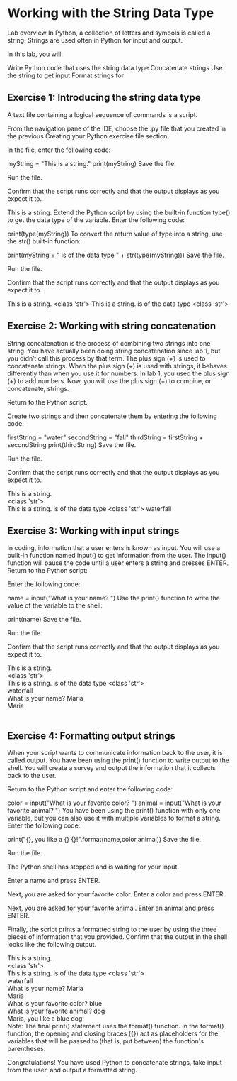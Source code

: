 # Working with the String Data Type

Lab overview
In Python, a collection of letters and symbols is called a string. Strings are used often in Python for input and output.

In this lab, you will:

Write Python code that uses the string data type
Concatenate strings
Use the string to get input
Format strings for 


## Exercise 1: Introducing the string data type
A text file containing a logical sequence of commands is a script.

From the navigation pane of the IDE, choose the .py file that you created in the previous Creating your Python exercise file section.

In the file, enter the following code:

myString = "This is a string."
print(myString)
Save the file.

Run the file.

Confirm that the script runs correctly and that the output displays as you expect it to.

This is a string.
Extend the Python script by using the built-in function type() to get the data type of the variable. Enter the following code:

print(type(myString))
To convert the return value of type into a string, use the str() built-in function:

print(myString + " is of the data type " + str(type(myString)))
Save the file.

Run the file.

Confirm that the script runs correctly and that the output displays as you expect it to.

This is a string.
<class 'str'>
This is a string. is of the data type <class 'str'>

## Exercise 2: Working with string concatenation
String concatenation is the process of combining two strings into one string. You have actually been doing string concatenation since lab 1, but you didn’t call this process by that term. The plus sign (+) is used to concatenate strings. When the plus sign (+) is used with strings, it behaves differently than when you use it for numbers. In lab 1, you used the plus sign (+) to add numbers. Now, you will use the plus sign (+) to combine, or concatenate, strings.

Return to the Python script.

Create two strings and then concatenate them by entering the following code:

firstString = "water"
secondString = "fall"
thirdString = firstString + secondString
print(thirdString)
Save the file.

Run the file.

Confirm that the script runs correctly and that the output displays as you expect it to.

This is a string.                                            
<class 'str'>                                                
This is a string. is of the data type <class 'str'>
waterfall
​

## Exercise 3: Working with input strings
In coding, information that a user enters is known as input. You will use a built-in function named input() to get information from the user. The input() function will pause the code until a user enters a string and presses ENTER. Return to the Python script:

Enter the following code:

name = input("What is your name? ")
Use the print() function to write the value of the variable to the shell:

print(name)
Save the file.

Run the file.

Confirm that the script runs correctly and that the output displays as you expect it to.

This is a string.                                            
<class 'str'>                                                
This is a string. is of the data type <class 'str'>              
waterfall                                                    
What is your name? Maria                                     
Maria   
​

## Exercise 4: Formatting output strings
When your script wants to communicate information back to the user, it is called output. You have been using the print() function to write output to the shell. You will create a survey and output the information that it collects back to the user.

Return to the Python script and enter the following code:

color = input("What is your favorite color?  ")
animal = input("What is your favorite animal?  ")
You have been using the print() function with only one variable, but you can also use it with multiple variables to format a string. Enter the following code:

print("{}, you like a {} {}!".format(name,color,animal))
Save the file.

Run the file.

The Python shell has stopped and is waiting for your input.

Enter a name and press ENTER.

Next, you are asked for your favorite color. Enter a color and press ENTER.

Next, you are asked for your favorite animal. Enter an animal and press ENTER.

Finally, the script prints a formatted string to the user by using the three pieces of information that you provided. Confirm that the output in the shell looks like the following output.

This is a string.                                            
<class 'str'>                                                
This is a string. is of the data type <class 'str'>              
waterfall                                                    
What is your name? Maria                                     
Maria                                                        
What is your favorite color?  blue                           
What is your favorite animal?  dog                           
Maria, you like a blue dog!  
Note: The final print() statement uses the format() function. In the format() function, the opening and closing braces ({}) act as placeholders for the variables that will be passed to (that is, put between) the function's parentheses.

Congratulations! You have used Python to concatenate strings, take input from the user, and output a formatted string.

